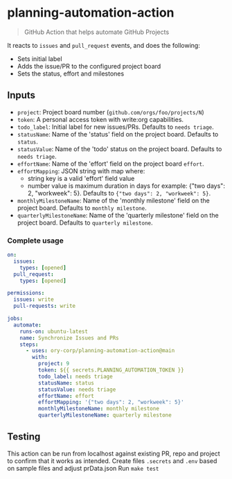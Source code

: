 # planning-automation-action

> GitHub Action that helps automate GitHub Projects

It reacts to `issues` and `pull_request` events, and does the following:

- Sets initial label
- Adds the issue/PR to the configured project board
- Sets the status, effort and milestones

## Inputs

- `project`: Project board number (`github.com/orgs/foo/projects/N`)
- `token`: A personal access token with write:org capabilities.
- `todo_label`: Initial label for new issues/PRs. Defaults to `needs triage`.
- `statusName`: Name of the 'status' field on the project board. Defaults to `status`.
- `statusValue`: Name of the 'todo' status on the project board. Defaults to `needs triage`.
- `effortName`: Name of the 'effort' field on the project board `effort`.
- `effortMapping`: JSON string with map where:
  - string key is a valid 'effort' field value
  - number value is maximum duration in days
  for example: {"two days": 2, "workweek": 5}. Defaults to `{"two days": 2, "workweek": 5}`.
- `monthlyMilestoneName`: Name of the 'monthly milestone' field on the project board. Defaults to `monthly milestone`.
- `quarterlyMilestoneName`: Name of the 'quarterly milestone' field on the project board. Defaults to `quarterly milestone`.

### Complete usage

```yaml
on:
  issues:
    types: [opened]
  pull_request:
    types: [opened]

permissions:
  issues: write
  pull-requests: write

jobs:
  automate:
    runs-on: ubuntu-latest
    name: Synchronize Issues and PRs
    steps:
      - uses: ory-corp/planning-automation-action@main
        with:
          project: 9
          token: ${{ secrets.PLANNING_AUTOMATION_TOKEN }}
          todo_label: needs triage
          statusName: status
          statusValue: needs triage
          effortName: effort
          effortMapping: '{"two days": 2, "workweek": 5}'
          monthlyMilestoneName: monthly milestone
          quarterlyMilestoneName: quarterly milestone
```

## Testing

This action can be run from localhost against existing PR, repo and project to confirm that it works as intended.
Create files `.secrets` and `.env` based on sample files and adjust prData.json
Run `make test`
